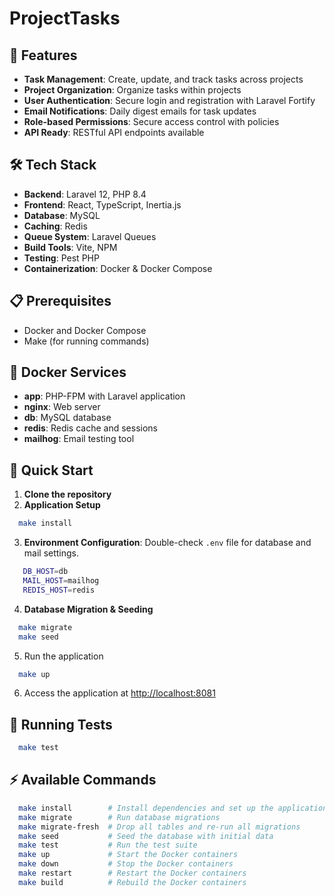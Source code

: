 # ProjectTasks

## 🚀 Features

- **Task Management**: Create, update, and track tasks across projects
- **Project Organization**: Organize tasks within projects
- **User Authentication**: Secure login and registration with Laravel Fortify
- **Email Notifications**: Daily digest emails for task updates
- **Role-based Permissions**: Secure access control with policies
- **API Ready**: RESTful API endpoints available

## 🛠️ Tech Stack

- **Backend**: Laravel 12, PHP 8.4
- **Frontend**: React, TypeScript, Inertia.js
- **Database**: MySQL
- **Caching**: Redis
- **Queue System**: Laravel Queues
- **Build Tools**: Vite, NPM
- **Testing**: Pest PHP
- **Containerization**: Docker & Docker Compose

## 📋 Prerequisites

- Docker and Docker Compose
- Make (for running commands)

## 🐳 Docker Services

- **app**: PHP-FPM with Laravel application
- **nginx**: Web server
- **db**: MySQL database
- **redis**: Redis cache and sessions
- **mailhog**: Email testing tool

## 🚀 Quick Start

1. **Clone the repository**
2. **Application Setup**

```bash
  make install
 ```

3. **Environment Configuration**: Double-check `.env` file for database and mail settings.

```bash
   DB_HOST=db
   MAIL_HOST=mailhog
   REDIS_HOST=redis
```

4. **Database Migration & Seeding**

```bash
  make migrate
  make seed
```

5. Run the application

```bash
  make up
```

6. Access the application at [http://localhost:8081](http://localhost:8081)

## 🧪 Running Tests

```bash
  make test
```

## ⚡ Available Commands

```bash
  make install        # Install dependencies and set up the application
  make migrate        # Run database migrations
  make migrate-fresh  # Drop all tables and re-run all migrations
  make seed           # Seed the database with initial data
  make test           # Run the test suite
  make up             # Start the Docker containers
  make down           # Stop the Docker containers
  make restart        # Restart the Docker containers
  make build          # Rebuild the Docker containers
```
